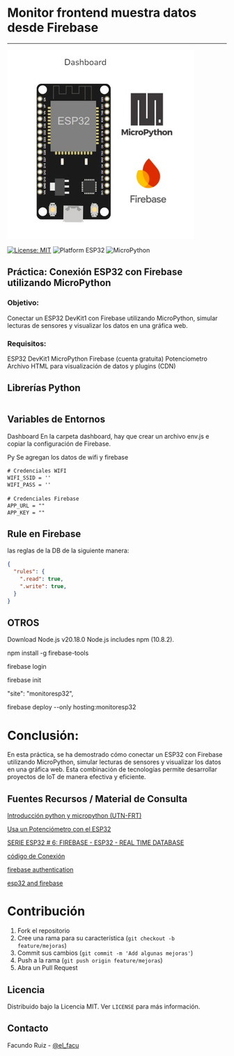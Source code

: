 # Monitor frontend muestra datos desde Firebase
------------------------------------------

![logo](/Image%202024-10-20%20at%2023.08.49.jpeg)

[![License: MIT](https://img.shields.io/badge/License-MIT-yellow.svg)](https://opensource.org/licenses/MIT)
![Platform ESP32](https://img.shields.io/badge/platform-ESP32-blue.svg)
![MicroPython](https://img.shields.io/badge/MicroPython-Latest-green.svg)

## Práctica: Conexión ESP32 con Firebase utilizando MicroPython
### Objetivo:
Conectar un ESP32 DevKit1 con Firebase utilizando MicroPython, simular lecturas de sensores y visualizar los datos en una gráfica web.
### Requisitos:
ESP32 DevKit1
MicroPython
Firebase (cuenta gratuita)
Potenciometro
Archivo HTML para visualización de datos y plugins (CDN)

## Librerías Python
```cmd

```

## Variables de Entornos
Dashboard
En la carpeta dashboard, hay que crear un archivo env.js e copiar la configuración de Firebase.

Py
Se agregan los datos de wifi y firebase

```code
# Credenciales WIFI
WIFI_SSID = ''
WIFI_PASS = ''

# Credenciales Firebase
APP_URL = ""
APP_KEY = ""
```

## Rule en Firebase
las reglas de la DB de la siguiente manera:

```json
{
  "rules": {
    ".read": true,
    ".write": true,
  }
}
```

## OTROS
Download Node.js v20.18.0
Node.js includes npm (10.8.2).

npm install -g firebase-tools

firebase login


firebase init

"site": "monitoresp32",


firebase deploy --only hosting:monitoresp32


# Conclusión:
En esta práctica, se ha demostrado cómo conectar un ESP32 con Firebase utilizando MicroPython, simular lecturas de sensores y visualizar los datos en una gráfica web. Esta combinación de tecnologías permite desarrollar proyectos de IoT de manera efectiva y eficiente.

## Fuentes Recursos / Material de Consulta
[Introducción python y micropython (UTN-FRT)](https://github.com/maxisimonazzi/introduccion-python-y-micropython-utnfrt)

[Usa un Potenciómetro con el ESP32](https://youtu.be/krHj8Kfthgo?si=xcR5FcaZJbx2Tebw)

[SERIE ESP32 # 6: FIREBASE - ESP32 - REAL TIME DATABASE](https://youtu.be/_2gi9VHZ-q0?si=YCpGBHhC6Sl4K1t9)

[código de Conexión](https://raw.githubusercontent.com/ComputadorasySensores/Capitulo45/refs/heads/main/main.py)

[firebase authentication](https://www.telerik.com/blogs/firebase-authentication-using-custom-token)

[esp32 and firebase](https://medium.com/firebase-developers/getting-started-with-esp32-and-firebase-1e7f19f63401)

# Contribución

1. Fork el repositorio
2. Cree una rama para su característica (`git checkout -b feature/mejoras`)
3. Commit sus cambios (`git commit -m 'Add algunas mejoras'`)
4. Push a la rama (`git push origin feature/mejoras`)
5. Abra un Pull Request

## Licencia

Distribuido bajo la Licencia MIT. Ver `LICENSE` para más información.

## Contacto

Facundo Ruiz - [@el_facu](https://x.com/el_facu)